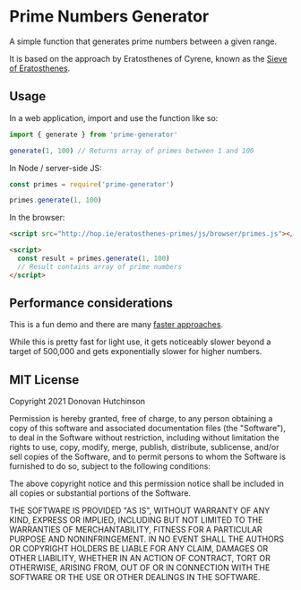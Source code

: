# Prime Numbers Generator

A simple function that generates prime numbers between a given range. 

It is based on the approach by Eratosthenes of Cyrene, known as the [Sieve of Eratosthenes](https://en.wikipedia.org/wiki/Sieve_of_Eratosthenes).

## Usage

In a web application, import and use the function like so:

```js
import { generate } from 'prime-generator'

generate(1, 100) // Returns array of primes between 1 and 100
```

In Node / server-side JS:

```js
const primes = require('prime-generator')

primes.generate(1, 100)
```

In the browser:

```html
<script src="http://hop.ie/eratosthenes-primes/js/browser/primes.js"></script>

<script>
  const result = primes.generate(1, 100)
  // Result contains array of prime numbers
</script>
```

## Performance considerations

This is a fun demo and there are many [faster approaches](https://observablehq.com/@mourner/fast-prime-generator).

While this is pretty fast for light use, it gets noticeably slower beyond a target of 500,000 and gets exponentially slower for higher numbers.

## MIT License

Copyright 2021 Donovan Hutchinson

Permission is hereby granted, free of charge, to any person obtaining a copy of this software and associated documentation files (the "Software"), to deal in the Software without restriction, including without limitation the rights to use, copy, modify, merge, publish, distribute, sublicense, and/or sell copies of the Software, and to permit persons to whom the Software is furnished to do so, subject to the following conditions:

The above copyright notice and this permission notice shall be included in all copies or substantial portions of the Software.

THE SOFTWARE IS PROVIDED "AS IS", WITHOUT WARRANTY OF ANY KIND, EXPRESS OR IMPLIED, INCLUDING BUT NOT LIMITED TO THE WARRANTIES OF MERCHANTABILITY, FITNESS FOR A PARTICULAR PURPOSE AND NONINFRINGEMENT. IN NO EVENT SHALL THE AUTHORS OR COPYRIGHT HOLDERS BE LIABLE FOR ANY CLAIM, DAMAGES OR OTHER LIABILITY, WHETHER IN AN ACTION OF CONTRACT, TORT OR OTHERWISE, ARISING FROM, OUT OF OR IN CONNECTION WITH THE SOFTWARE OR THE USE OR OTHER DEALINGS IN THE SOFTWARE.

